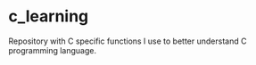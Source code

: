 # c_learning
Repository with C specific functions I use to better understand C programming language.
